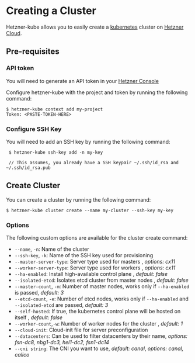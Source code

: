 # Creating a Cluster

Hetzner-kube allows you to easily create a [kubernetes](https://kubernetes.io/) cluster on [Hetzner Cloud](https://hetzner.com/cloud).

## Pre-requisites

### API token
You will need to generate an API token in your [Hetzner Console](https://console.hetzner.cloud/)

Configure hetzner-kube with the project and token by running the following command:

    $ hetzner-kube context add my-project
    Token: <PASTE-TOKEN-HERE>

### Configure SSH Key
You will need to add an SSH key by running the following command:

     $ hetzner-kube ssh-key add -n my-key
     
     // This assumes, you already have a SSH keypair ~/.ssh/id_rsa and ~/.ssh/id_rsa.pub
     
## Create Cluster
You can create a cluster by running the following command:

    $ hetzner-kube cluster create --name my-cluster --ssh-key my-key
    
### Options
The following custom options are available for the cluster create command:

- `--name`, `-n`: Name of the cluster
- `--ssh-key`, `-k`: Name of the SSH key used for provisioning
- `--master-server-type`: Server type used for masters , *options: cx11*
- `--worker-server-type`: Server type used for workers , *options: cx11*
- `--ha-enabled`: Install high-available control plane , *default: false*
- `--isolated-etcd`: Isolates etcd cluster from master nodes , *default: false*
- `--master-count`, `-m`: Number of master nodes, works only if `--ha-enabled` is passed, *default: 3*
- `--etcd-count`, `-e`: Number of etcd nodes, works only if `--ha-enabled` and `--isolated-etcd` are passed, *default: 3*
- `--self-hosted`: If true, the kubernetes control plane will be hosted on itself , *default: false*
- `--worker-count`,`-w`: Number of worker nodes for the cluster , *default: 1*
- `--cloud-init`: Cloud-init file for server preconfiguration
- `--datacenters`: Can be used to filter datacenters by their name, *options: fsn-dc8, nbg1-dc3, hel1-dc2, fsn1-dc14*
- `--cni string`: The CNI you want to use, *default: canal*, *options: canal, calico*
